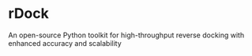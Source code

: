 # rDock
An open-source Python toolkit for high-throughput reverse docking with enhanced accuracy and scalability
